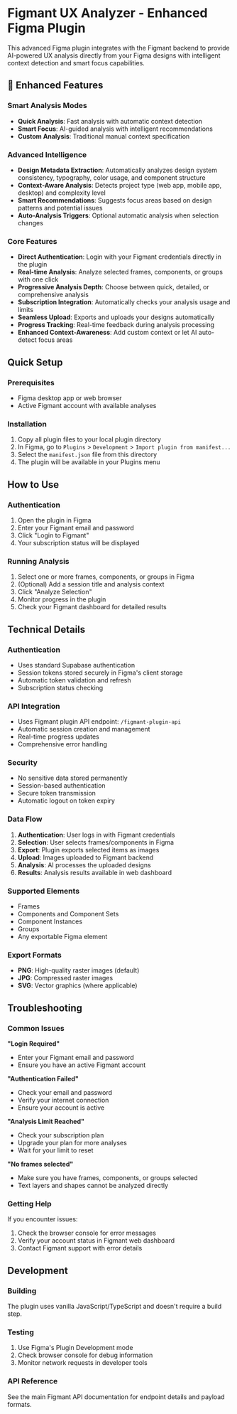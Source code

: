# Figmant UX Analyzer - Enhanced Figma Plugin

This advanced Figma plugin integrates with the Figmant backend to provide AI-powered UX analysis directly from your Figma designs with intelligent context detection and smart focus capabilities.

## 🚀 Enhanced Features

### **Smart Analysis Modes**
- **Quick Analysis**: Fast analysis with automatic context detection
- **Smart Focus**: AI-guided analysis with intelligent recommendations  
- **Custom Analysis**: Traditional manual context specification

### **Advanced Intelligence**
- **Design Metadata Extraction**: Automatically analyzes design system consistency, typography, color usage, and component structure
- **Context-Aware Analysis**: Detects project type (web app, mobile app, desktop) and complexity level
- **Smart Recommendations**: Suggests focus areas based on design patterns and potential issues
- **Auto-Analysis Triggers**: Optional automatic analysis when selection changes

### **Core Features**
- **Direct Authentication**: Login with your Figmant credentials directly in the plugin
- **Real-time Analysis**: Analyze selected frames, components, or groups with one click
- **Progressive Analysis Depth**: Choose between quick, detailed, or comprehensive analysis
- **Subscription Integration**: Automatically checks your analysis usage and limits
- **Seamless Upload**: Exports and uploads your designs automatically
- **Progress Tracking**: Real-time feedback during analysis processing
- **Enhanced Context-Awareness**: Add custom context or let AI auto-detect focus areas

## Quick Setup

### Prerequisites
- Figma desktop app or web browser
- Active Figmant account with available analyses

### Installation

1. Copy all plugin files to your local plugin directory
2. In Figma, go to `Plugins` > `Development` > `Import plugin from manifest...`
3. Select the `manifest.json` file from this directory
4. The plugin will be available in your Plugins menu

## How to Use

### Authentication
1. Open the plugin in Figma
2. Enter your Figmant email and password
3. Click "Login to Figmant"
4. Your subscription status will be displayed

### Running Analysis
1. Select one or more frames, components, or groups in Figma
2. (Optional) Add a session title and analysis context
3. Click "Analyze Selection"
4. Monitor progress in the plugin
5. Check your Figmant dashboard for detailed results

## Technical Details

### Authentication
- Uses standard Supabase authentication
- Session tokens stored securely in Figma's client storage
- Automatic token validation and refresh
- Subscription status checking

### API Integration
- Uses Figmant plugin API endpoint: `/figmant-plugin-api`
- Automatic session creation and management
- Real-time progress updates
- Comprehensive error handling

### Security
- No sensitive data stored permanently
- Session-based authentication
- Secure token transmission
- Automatic logout on token expiry

### Data Flow
1. **Authentication**: User logs in with Figmant credentials
2. **Selection**: User selects frames/components in Figma
3. **Export**: Plugin exports selected items as images
4. **Upload**: Images uploaded to Figmant backend
5. **Analysis**: AI processes the uploaded designs
6. **Results**: Analysis results available in web dashboard

### Supported Elements
- Frames
- Components and Component Sets
- Component Instances
- Groups
- Any exportable Figma element

### Export Formats
- **PNG**: High-quality raster images (default)
- **JPG**: Compressed raster images
- **SVG**: Vector graphics (where applicable)

## Troubleshooting

### Common Issues

**"Login Required"**
- Enter your Figmant email and password
- Ensure you have an active Figmant account

**"Authentication Failed"**
- Check your email and password
- Verify your internet connection
- Ensure your account is active

**"Analysis Limit Reached"**
- Check your subscription plan
- Upgrade your plan for more analyses
- Wait for your limit to reset

**"No frames selected"**
- Make sure you have frames, components, or groups selected
- Text layers and shapes cannot be analyzed directly

### Getting Help

If you encounter issues:
1. Check the browser console for error messages
2. Verify your account status in Figmant web dashboard
3. Contact Figmant support with error details

## Development

### Building
The plugin uses vanilla JavaScript/TypeScript and doesn't require a build step.

### Testing
1. Use Figma's Plugin Development mode
2. Check browser console for debug information
3. Monitor network requests in developer tools

### API Reference
See the main Figmant API documentation for endpoint details and payload formats.